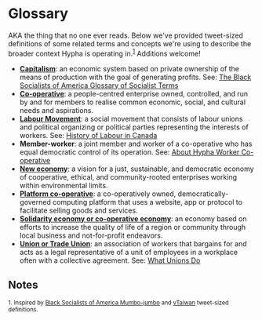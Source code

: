 # Glossary

AKA the thing that no one ever reads. Below we've provided tweet-sized definitions of some related terms and concepts we're using to describe the broader context Hypha is operating in.<sup>[1](#notes)</sup> Additions welcome! 

- [**Capitalism**](https://en.wikipedia.org/wiki/Capitalism): an economic system based on private ownership of the means of production with the goal of generating profits. See: [The Black Socialists of America Glossary of Socialist Terms](https://blacksocialists.us/mumbo-jumbo)
- [**Co-operative**](https://www.ica.coop/en/cooperatives/what-is-a-cooperative): a people-centred enterprise owned, controlled, and run by and for members to realise common economic, social, and cultural needs and aspirations.
- [**Labour Movement**](https://en.wikipedia.org/wiki/Labour_movement): a social movement that consists of labour unions and political organizing or political parties representing the interests of workers. See: [History of Labour in Canada](https://canadianlabour.ca/uncategorized/why-unions-history-labour-canada/)
- **Member-worker**: a joint member and worker of a co-operative who has equal democratic control of its operation. See: [About Hypha Worker Co-operative](https://handbook.hypha.coop/co-operative.html#members-and-employees)
- [**New economy**](http://web.archive.org/web/20200617175852/https://neweconomy.net/about/what-is-the-new-economy): a vision for a just, sustainable, and democratic economy of cooperative, ethical, and community-rooted enterprises working within environmental limits.
- [**Platform co-operative**](https://platform.coop/about/vision-and-advantages/): a co-operatively owned, democratically-governed computing platform that uses a website, app or protocol to facilitate selling goods and services. 
- [**Solidarity economy or co-operative economy**](https://ccednet-rcdec.ca/en/toolbox/building-solidarity-economy-movement-guide-grassroots): an economy based on efforts to increase the quality of life of a region or community through local business and not-for-profit endeavors. 
- [**Union or Trade Union**](https://en.wikipedia.org/wiki/Trade_union): an association of workers that bargains for and acts as a legal representative of a unit of employees in a workplace often with a collective agreement. See: [What Unions Do](https://canadianlabour.ca/what-unions-do/)


## Notes

<sup>1. Inspired by [Black Socialists of America Mumbo-jumbo](https://blacksocialists.us/mumbo-jumbo) and [vTaiwan](https://info.vtaiwan.tw/) tweet-sized definitions.</sup>

